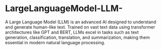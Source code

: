 # LargeLanguageModel-LLM-
A Large Language Model (LLM) is an advanced AI designed to understand and generate human-like text. Trained on vast text data using transformer architectures like GPT and BERT, LLMs excel in tasks such as text generation, classification, translation, and summarization, making them essential in modern natural language processing.
